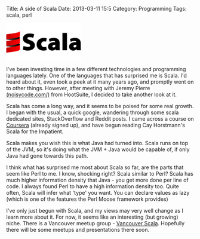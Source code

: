 Title: A side of Scala
Date: 2013-03-11 15:5
Category: Programming
Tags: scala, perl

<p><img align="top" alt="Scala Logo" height="100" width="200" src="images/scala.png"></p>

<p>
	I've been investing time in a few different technologies and programming languages lately. One of the languages that has surprised me is Scala. I'd heard about it, even took a peek at it many years ago, and promptly went on to other things. However, after meeting with Jeremy Pierre <a href="http://noisycode.com" title="NoiseCode" target="_blank">(noisycode.com/)</a> from HootSuite, I decided to take another look at it.
</p>

<p>
	Scala has come a long way, and it seems to be poised for some real growth. I began with the usual, a quick google, wandering through some scala dedicated sites, StackOverflow and Reddit posts. I came across a course on <a href="https://www.coursera.org/course/progfun" title="Coursera" target="_blank">Coursera</a> (already signed up), and have begun reading Cay Horstmann's Scala for the Impatient.
</p>

<p>
	Scala makes you wish this is what Java had turned into. Scala runs on top of the JVM, so it's doing what the JVM + Java would be capable of, if only Java had gone towards this path.
</p>

<p>
	I think what has surprised me most about Scala so far, are the parts that seem like Perl to me. I know, shocking right? Scala similar to Perl? Scala has much higher information density that Java - you get more done per line of code. I always found Perl to have a high information density too. Quite often, Scala will infer what 'type' you want. You can declare values as lazy (which is one of the features the Perl Moose framework provides)
</p>

<p>
	I've only just begun with Scala, and my views may very well change as I learn more about it. For now, it seems like an interesting (but growing) niche. There is a Vancouver meetup group - <a href="http://www.meetup.com/vancouver-scala/" title="scala" target="_blank">Vancouver Scala</a>. Hopefully there will be some meetups and presentations there soon.
</p>
